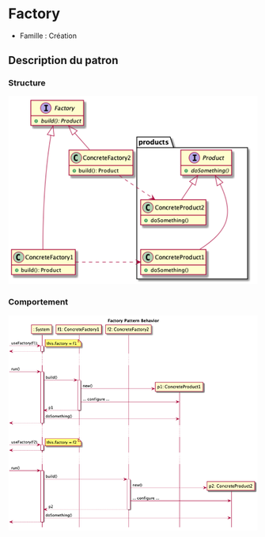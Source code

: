 #  Factory

  * Famille : Création

## Description du patron


### Structure

<div align="center">

![AbstractFactory class diag](./uml/factory_cd.png)

</div>

### Comportement

<div align="center">

![AbstractFactory class diag](./uml/factory_sd.png)

</div>
